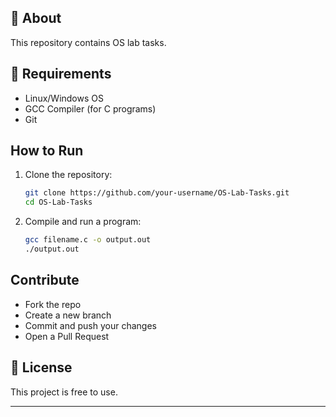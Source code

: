 
## 📌 About  
This repository contains OS lab tasks.  

## 🔧 Requirements  
- Linux/Windows OS  
- GCC Compiler (for C programs)  
- Git  

## How to Run  
1. Clone the repository:  
   ```bash
   git clone https://github.com/your-username/OS-Lab-Tasks.git
   cd OS-Lab-Tasks
   ```
2. Compile and run a program:  
   ```bash
   gcc filename.c -o output.out
   ./output.out
   ```

##  Contribute  
- Fork the repo  
- Create a new branch  
- Commit and push your changes  
- Open a Pull Request  

## 📜 License  
This project is free to use.

---
